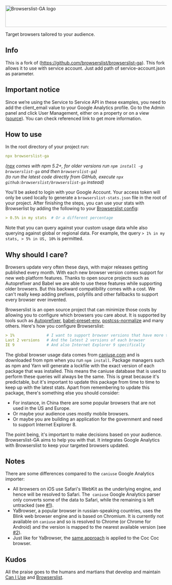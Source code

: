 <img width="520" height="68" src="./logo.svg" alt="Browserslist-GA logo">

Target browsers tailored to your audience.

## Info

This is a fork of (https://github.com/browserslist/browserslist-ga).
This fork allows it to use with service account. Just add path of service-account.json as parameter.

## Important notice

Since we’re using the Service to Service API in these examples, you need to add the client_email value to your Google Analytics profile. Go to the Admin panel and click User Management, either on a property or on a view ([source](https://flaviocopes.com/google-analytics-api-nodejs/)). You can check referenced link to get more information.

## How to use

In the root directory of your project run:

```yaml
npx browserslist-ga
```

_([npx](https://medium.com/@maybekatz/introducing-npx-an-npm-package-runner-55f7d4bd282b) comes with npm 5.2+, for older versions run `npm install -g browserslist-ga` and then `browserslist-ga`)_  
_(to run the latest code directly from GitHub, execute `npx github:browserslist/browserslist-ga` instead)_

You'll be asked to login with your Google Account. Your access token will only be used locally to generate a `browserslist-stats.json` file in the root of your project. After finishing the steps, you can use your stats with Browserlist by adding the following to your [Browserslist config](https://github.com/ai/browserslist#config-file):

```yaml
> 0.5% in my stats  # Or a different percentage
```

Note that you can query against your custom usage data while also querying against global or regional data. For example, the query `> 1% in my stats, > 5% in US, 10%` is permitted.

## Why should I care?

Browsers update very often these days, with major releases getting published every month.
With each new browser version comes support for new web platform features.
Thanks to open source projects such as Autoprefixer and Babel we are able to use these features while supporting older browsers.
But this backward compatibility comes with a cost.
We can't really keep adding prefixes, polyfills and other fallbacks to support every browser ever invented.

Browserslist is an open source project that can minimize those costs by allowing you to configure which browsers you care about.
It is supported by tools such as
[Autoprefixer](https://github.com/postcss/autoprefixer),
[babel-preset-env](https://github.com/babel/babel/tree/master/packages/babel-preset-env),
[postcss-normalize](https://github.com/jonathantneal/postcss-normalize) and many others.
Here's how you configure Browserslist:

```yaml
> 1%              # I want to support browser versions that have more than 1% of global usage
Last 2 versions   # And the latest 2 versions of each browser
IE 9              # And also Internet Explorer 9 specifically
```

The global browser usage data comes from [caniuse.com](https://caniuse.com) and is downloaded from npm when you run `npm install`.
Package managers such as npm and Yarn will generate a lockfile with the exact version of each package that was installed.
This means the caniuse database that is used to perform these queries will always be the same.
This is great because it's predictable, but it's important to update this package from time to time to keep up with the latest stats.
Apart from remembering to update this package, there's something else you should consider:

* For instance, in China there are some popular browsers that are not used in the US and Europe.
* Or maybe your audience uses mostly mobile browsers.
* Or maybe you are building an application for the government and need to support Internet Explorer 8.

The point being, it's important to make decisions based on your audience.
Browserslist-GA aims to help you with that.
It integrates Google Analytics with Browserslist to keep your targeted browsers updated.

## Notes

There are some differences compared to the `caniuse` Google Analytics importer:

* All browsers on iOS use Safari's WebKit as the underlying engine, and hence will be resolved to Safari. The  `caniuse` Google Analytics parser only converts some of the data to Safari, while the remaining is left untracked (see [#1](https://github.com/browserslist/browserslist-ga/pull/1)).
* YaBrowser, a popular browser in russian-speaking countries, uses the Blink web browser engine and is based on Chromium. It is currently not available on `caniuse` and so is resolved to Chrome (or Chrome for Android) and the version is mapped to the nearest available version (see [#2](https://github.com/browserslist/browserslist-ga/pull/2)).
* Just like for YaBrowser, the [same approach](https://github.com/dmfrancisco/map-to-chrome/blob/master/data/coc_coc_browser.json) is applied to the Coc Coc browser.

## Kudos

All the praise goes to the humans and martians that develop and maintain [Can I Use](https://caniuse.com) and [Browserslist](https://github.com/ai/browserslist).

